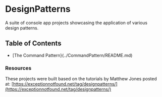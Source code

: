 # DesignPatterns

A suite of console app projects showcasing the application of various design patterns.

## Table of Contents

- [The Command Pattern}(../CommandPattern/README.md)

### Resources
These projects were built based on the tutorials by Matthew Jones posted at:
[https://exceptionnotfound.net/tag/designpatterns/](https://exceptionnotfound.net/tag/designpatterns/)
